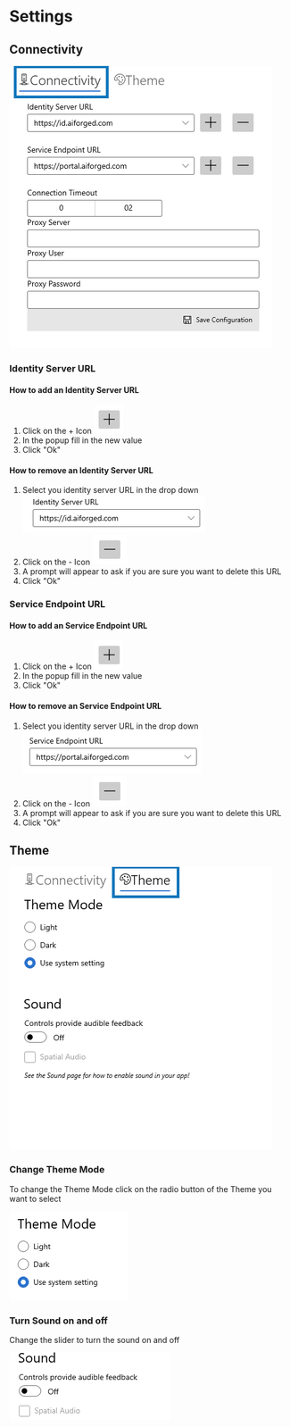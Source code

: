 # Settings

## Connectivity

![](<.gitbook/assets/image (7) (1).png>)

### Identity Server URL

#### How to add an Identity Server URL

1. Click on the + Icon ![](<.gitbook/assets/image (1).png>)&#x20;
2. In the popup fill in the new value
3. Click "Ok"

#### How to remove an Identity Server URL

1. Select you identity server URL in the drop down ![](<.gitbook/assets/image (3) (2).png>)&#x20;
2. Click on the - Icon ![](<.gitbook/assets/image (5).png>)&#x20;
3. A prompt will appear to ask if you are sure you want to delete this URL
4. Click "Ok"

### Service Endpoint URL

#### How to add an Service Endpoint URL

1. Click on the + Icon ![](<.gitbook/assets/image (1).png>)&#x20;
2. In the popup fill in the new value
3. Click "Ok"

#### How to remove an Service Endpoint URL

1. Select you identity server URL in the drop down  ![](<.gitbook/assets/image (6).png>)&#x20;
2. Click on the - Icon ![](<.gitbook/assets/image (5).png>)&#x20;
3. A prompt will appear to ask if you are sure you want to delete this URL
4. Click "Ok"

## Theme

![](<.gitbook/assets/image (13) (1).png>)

### Change Theme Mode

To change the Theme Mode click on the radio button of the Theme you want to select

![](<.gitbook/assets/image (38) (1).png>)

### Turn Sound on and off

Change the slider to turn the sound on and off

![](<.gitbook/assets/image (6) (1).png>)
